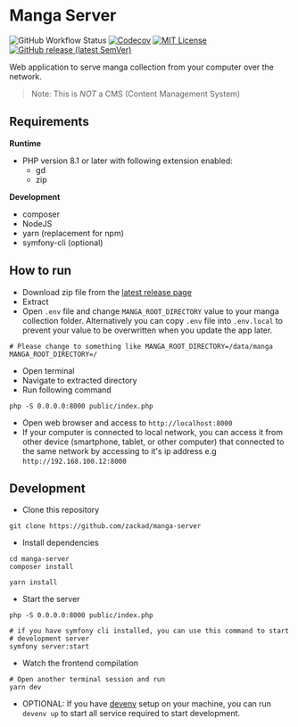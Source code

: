 # Manga Server

![GitHub Workflow Status](https://img.shields.io/github/actions/workflow/status/zackad/manga-server/test.yaml?branch=master&label=action&logo=github&style=for-the-badge)
[![Codecov](https://img.shields.io/codecov/c/github/zackad/manga-server?style=for-the-badge&logo=codecov)](https://codecov.io/gh/zackad/manga-server)
[![MIT License](https://img.shields.io/github/license/zackad/manga-server?style=for-the-badge)](https://github.com/zackad/manga-server/blob/master/LICENSE)
[![GitHub release (latest SemVer)](https://img.shields.io/github/v/release/zackad/manga-server?style=for-the-badge&logo=github)](https://github.com/zackad/manga-server/releases/latest)

Web application to serve manga collection from your computer over the network.

> Note: This is _NOT_ a CMS (Content Management System)

## Requirements

**Runtime**
- PHP version 8.1 or later with following extension enabled:
  - gd
  - zip

**Development**
- composer
- NodeJS
- yarn (replacement for npm)
- symfony-cli (optional)

## How to run

- Download zip file from the [latest release page](https://github.com/zackad/manga-server/releases/latest)
- Extract
- Open `.env` file and change `MANGA_ROOT_DIRECTORY` value to your manga collection folder. Alternatively you can copy `.env` file into `.env.local` to prevent your value to be overwritten when you update the app later.
```shell
# Please change to something like MANGA_ROOT_DIRECTORY=/data/manga
MANGA_ROOT_DIRECTORY=/
```
- Open terminal
- Navigate to extracted directory
- Run following command
```shell
php -S 0.0.0.0:8000 public/index.php
```
- Open web browser and access to `http://localhost:8000`
- If your computer is connected to local network, you can access it from other device (smartphone, tablet, or other computer) that connected to the same network by accessing to it's ip address e.g `http://192.168.100.12:8000`

## Development

- Clone this repository
```shell
git clone https://github.com/zackad/manga-server
```
- Install dependencies
```shell
cd manga-server
composer install

yarn install
```
- Start the server
```shell
php -S 0.0.0.0:8000 public/index.php

# if you have symfony cli installed, you can use this command to start
# development server
symfony server:start
```
- Watch the frontend compilation
```shell
# Open another terminal session and run
yarn dev
```

- OPTIONAL: If you have [devenv](https://devenv.sh/getting-started/) setup on your machine, you can run `devenv up` to start all service required to start development.
